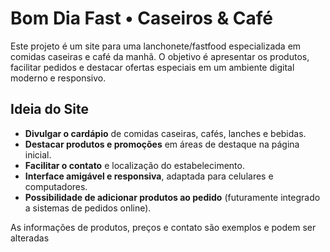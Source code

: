 # Bom Dia Fast • Caseiros & Café

Este projeto é um site para uma lanchonete/fastfood especializada em comidas caseiras e café da manhã. O objetivo é apresentar os produtos, facilitar pedidos e destacar ofertas especiais em um ambiente digital moderno e responsivo.

## Ideia do Site

- **Divulgar o cardápio** de comidas caseiras, cafés, lanches e bebidas.
- **Destacar produtos e promoções** em áreas de destaque na página inicial.
- **Facilitar o contato** e localização do estabelecimento.
- **Interface amigável e responsiva**, adaptada para celulares e computadores.
- **Possibilidade de adicionar produtos ao pedido** (futuramente integrado a sistemas de pedidos online).

As informações de produtos, preços e contato são exemplos e podem ser alteradas